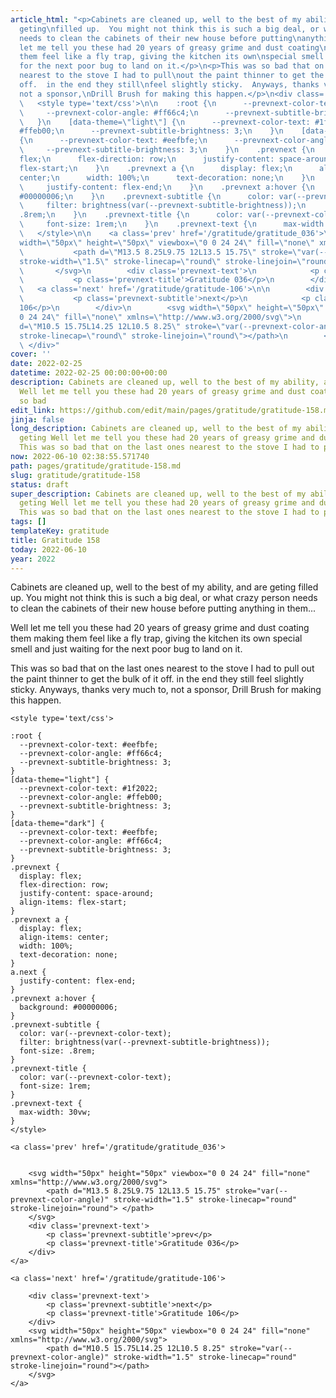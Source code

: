 ```yaml
---
article_html: "<p>Cabinets are cleaned up, well to the best of my ability, and are
  geting\nfilled up.  You might not think this is such a big deal, or what crazy\nperson
  needs to clean the cabinets of their new house before putting\nanything in them...</p>\n<p>Well
  let me tell you these had 20 years of greasy grime and dust coating\nthem making
  them feel like a fly trap, giving the kitchen its own\nspecial smell and just waiting
  for the next poor bug to land on it.</p>\n<p>This was so bad that on the last ones
  nearest to the stove I had to pull\nout the paint thinner to get the bulk of it
  off.  in the end they still\nfeel slightly sticky.  Anyways, thanks very much to,
  not a sponsor,\nDrill Brush for making this happen.</p>\n<div class='prevnext'>\n\n
  \   <style type='text/css'>\n\n    :root {\n      --prevnext-color-text: #eefbfe;\n
  \     --prevnext-color-angle: #ff66c4;\n      --prevnext-subtitle-brightness: 3;\n
  \   }\n    [data-theme=\"light\"] {\n      --prevnext-color-text: #1f2022;\n      --prevnext-color-angle:
  #ffeb00;\n      --prevnext-subtitle-brightness: 3;\n    }\n    [data-theme=\"dark\"]
  {\n      --prevnext-color-text: #eefbfe;\n      --prevnext-color-angle: #ff66c4;\n
  \     --prevnext-subtitle-brightness: 3;\n    }\n    .prevnext {\n      display:
  flex;\n      flex-direction: row;\n      justify-content: space-around;\n      align-items:
  flex-start;\n    }\n    .prevnext a {\n      display: flex;\n      align-items:
  center;\n      width: 100%;\n      text-decoration: none;\n    }\n    a.next {\n
  \     justify-content: flex-end;\n    }\n    .prevnext a:hover {\n      background:
  #00000006;\n    }\n    .prevnext-subtitle {\n      color: var(--prevnext-color-text);\n
  \     filter: brightness(var(--prevnext-subtitle-brightness));\n      font-size:
  .8rem;\n    }\n    .prevnext-title {\n      color: var(--prevnext-color-text);\n
  \     font-size: 1rem;\n    }\n    .prevnext-text {\n      max-width: 30vw;\n    }\n
  \   </style>\n\n    <a class='prev' href='/gratitude/gratitude_036'>\n\n\n        <svg
  width=\"50px\" height=\"50px\" viewbox=\"0 0 24 24\" fill=\"none\" xmlns=\"http://www.w3.org/2000/svg\">\n
  \           <path d=\"M13.5 8.25L9.75 12L13.5 15.75\" stroke=\"var(--prevnext-color-angle)\"
  stroke-width=\"1.5\" stroke-linecap=\"round\" stroke-linejoin=\"round\"> </path>\n
  \       </svg>\n        <div class='prevnext-text'>\n            <p class='prevnext-subtitle'>prev</p>\n
  \           <p class='prevnext-title'>Gratitude 036</p>\n        </div>\n    </a>\n\n
  \   <a class='next' href='/gratitude/gratitude-106'>\n\n        <div class='prevnext-text'>\n
  \           <p class='prevnext-subtitle'>next</p>\n            <p class='prevnext-title'>Gratitude
  106</p>\n        </div>\n        <svg width=\"50px\" height=\"50px\" viewbox=\"0
  0 24 24\" fill=\"none\" xmlns=\"http://www.w3.org/2000/svg\">\n            <path
  d=\"M10.5 15.75L14.25 12L10.5 8.25\" stroke=\"var(--prevnext-color-angle)\" stroke-width=\"1.5\"
  stroke-linecap=\"round\" stroke-linejoin=\"round\"></path>\n        </svg>\n    </a>\n
  \ </div>"
cover: ''
date: 2022-02-25
datetime: 2022-02-25 00:00:00+00:00
description: Cabinets are cleaned up, well to the best of my ability, and are geting
  Well let me tell you these had 20 years of greasy grime and dust coating This was
  so bad
edit_link: https://github.com/edit/main/pages/gratitude/gratitude-158.md
jinja: false
long_description: Cabinets are cleaned up, well to the best of my ability, and are
  geting Well let me tell you these had 20 years of greasy grime and dust coating
  This was so bad that on the last ones nearest to the stove I had to pull
now: 2022-06-10 02:38:55.571740
path: pages/gratitude/gratitude-158.md
slug: gratitude/gratitude-158
status: draft
super_description: Cabinets are cleaned up, well to the best of my ability, and are
  geting Well let me tell you these had 20 years of greasy grime and dust coating
  This was so bad that on the last ones nearest to the stove I had to pull
tags: []
templateKey: gratitude
title: Gratitude 158
today: 2022-06-10
year: 2022
---
```


Cabinets are cleaned up, well to the best of my ability, and are geting
filled up.  You might not think this is such a big deal, or what crazy
person needs to clean the cabinets of their new house before putting
anything in them...

Well let me tell you these had 20 years of greasy grime and dust coating
them making them feel like a fly trap, giving the kitchen its own
special smell and just waiting for the next poor bug to land on it.

This was so bad that on the last ones nearest to the stove I had to pull
out the paint thinner to get the bulk of it off.  in the end they still
feel slightly sticky.  Anyways, thanks very much to, not a sponsor,
Drill Brush for making this happen.
<div class='prevnext'>

    <style type='text/css'>

    :root {
      --prevnext-color-text: #eefbfe;
      --prevnext-color-angle: #ff66c4;
      --prevnext-subtitle-brightness: 3;
    }
    [data-theme="light"] {
      --prevnext-color-text: #1f2022;
      --prevnext-color-angle: #ffeb00;
      --prevnext-subtitle-brightness: 3;
    }
    [data-theme="dark"] {
      --prevnext-color-text: #eefbfe;
      --prevnext-color-angle: #ff66c4;
      --prevnext-subtitle-brightness: 3;
    }
    .prevnext {
      display: flex;
      flex-direction: row;
      justify-content: space-around;
      align-items: flex-start;
    }
    .prevnext a {
      display: flex;
      align-items: center;
      width: 100%;
      text-decoration: none;
    }
    a.next {
      justify-content: flex-end;
    }
    .prevnext a:hover {
      background: #00000006;
    }
    .prevnext-subtitle {
      color: var(--prevnext-color-text);
      filter: brightness(var(--prevnext-subtitle-brightness));
      font-size: .8rem;
    }
    .prevnext-title {
      color: var(--prevnext-color-text);
      font-size: 1rem;
    }
    .prevnext-text {
      max-width: 30vw;
    }
    </style>
    
    <a class='prev' href='/gratitude/gratitude_036'>
    

        <svg width="50px" height="50px" viewbox="0 0 24 24" fill="none" xmlns="http://www.w3.org/2000/svg">
            <path d="M13.5 8.25L9.75 12L13.5 15.75" stroke="var(--prevnext-color-angle)" stroke-width="1.5" stroke-linecap="round" stroke-linejoin="round"> </path>
        </svg>
        <div class='prevnext-text'>
            <p class='prevnext-subtitle'>prev</p>
            <p class='prevnext-title'>Gratitude 036</p>
        </div>
    </a>
    
    <a class='next' href='/gratitude/gratitude-106'>
    
        <div class='prevnext-text'>
            <p class='prevnext-subtitle'>next</p>
            <p class='prevnext-title'>Gratitude 106</p>
        </div>
        <svg width="50px" height="50px" viewbox="0 0 24 24" fill="none" xmlns="http://www.w3.org/2000/svg">
            <path d="M10.5 15.75L14.25 12L10.5 8.25" stroke="var(--prevnext-color-angle)" stroke-width="1.5" stroke-linecap="round" stroke-linejoin="round"></path>
        </svg>
    </a>
  </div>